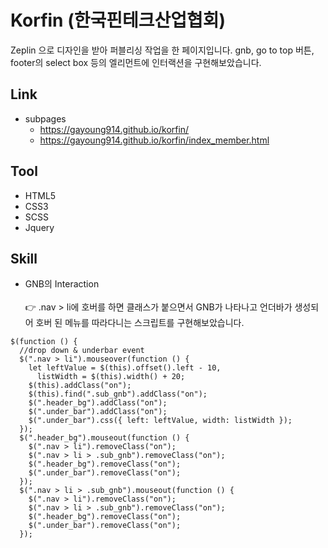 # Korfin (한국핀테크산업협회)
Zeplin 으로 디자인을 받아 퍼블리싱 작업을 한 페이지입니다.
gnb, go to top 버튼, footer의 select box 등의 엘리먼트에 인터랙션을 구현해보았습니다.

## Link
* subpages
  - https://gayoung914.github.io/korfin/
  - https://gayoung914.github.io/korfin/index_member.html


## Tool
* HTML5
* CSS3
* SCSS
* Jquery

## Skill
* GNB의 Interaction<br><br>
👉 .nav > li에 호버를 하면 클래스가 붙으면서 GNB가 나타나고 언더바가 생성되어 호버 된 메뉴를 따라다니는 스크립트를 구현해보았습니다.
```
$(function () {
  //drop down & underbar event
  $(".nav > li").mouseover(function () {
    let leftValue = $(this).offset().left - 10,
      listWidth = $(this).width() + 20;
    $(this).addClass("on");
    $(this).find(".sub_gnb").addClass("on");
    $(".header_bg").addClass("on");
    $(".under_bar").addClass("on");
    $(".under_bar").css({ left: leftValue, width: listWidth });
  });
  $(".header_bg").mouseout(function () {
    $(".nav > li").removeClass("on");
    $(".nav > li > .sub_gnb").removeClass("on");
    $(".header_bg").removeClass("on");
    $(".under_bar").removeClass("on");
  });
  $(".nav > li > .sub_gnb").mouseout(function () {
    $(".nav > li").removeClass("on");
    $(".nav > li > .sub_gnb").removeClass("on");
    $(".header_bg").removeClass("on");
    $(".under_bar").removeClass("on");
  });
```
